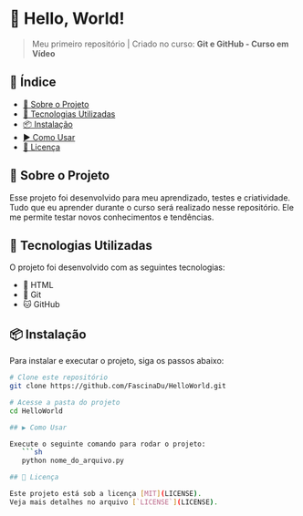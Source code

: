 # 📌 Hello, World!

> Meu primeiro repositório | Criado no curso: **Git e GitHub - Curso em Vídeo**

## 📖 Índice

- [📌 Sobre o Projeto](#sobre-o-projeto)
- [🚀 Tecnologias Utilizadas](#tecnologias-utilizadas)
- [📦 Instalação](#instalação)
- [▶️ Como Usar](#como-usar)
- [📜 Licença](#licença)

## 📌 Sobre o Projeto

Esse projeto foi desenvolvido para meu aprendizado, testes e criatividade. Tudo que eu aprender durante o curso será realizado nesse repositório. Ele me permite testar novos conhecimentos e tendências.

## 🚀 Tecnologias Utilizadas

O projeto foi desenvolvido com as seguintes tecnologias:

- 📝 HTML
- 💾 Git
- 🐱 GitHub

## 📦 Instalação

Para instalar e executar o projeto, siga os passos abaixo:

```sh
# Clone este repositório
git clone https://github.com/FascinaDu/HelloWorld.git

# Acesse a pasta do projeto
cd HelloWorld

## ▶️ Como Usar

Execute o seguinte comando para rodar o projeto:
   ```sh
   python nome_do_arquivo.py

## 📜 Licença

Este projeto está sob a licença [MIT](LICENSE).  
Veja mais detalhes no arquivo [`LICENSE`](LICENSE).